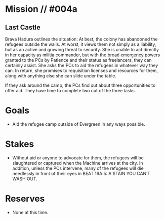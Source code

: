 # Mission // #004a
## Last Castle

Brava Hadura outlines the situation: At best, the colony has abandoned the refugees outside the walls. At worst, it views them not simply as a liability, but as an active and growing threat to security. She is unable to act directly in her capacity as militia commander, but with the broad emergency powers granted to the PCs by Patience and their status as freelancers, they can certainly assist. She asks the PCs to aid the refugees in whatever way they can. In return, she promises to requisition licenses and resources for them, along with anything else she can slide under the table.

If they ask around the camp, the PCs find out about three opportunities to offer aid. They have time to complete two out of the three tasks.

# Goals
- Aid the refugee camp outside of Evergreen in any ways possible.

# Stakes
- Without aid or anyone to advocate for them, the refugees will be slaughtered or captured when the Machine arrives at the city. In addition, unless the PCs intervene, many of the refugees will die needlessly in front of their eyes in BEAT 16A.5: A STAIN YOU CAN’T WASH OUT.

# Reserves
- None at this time.
